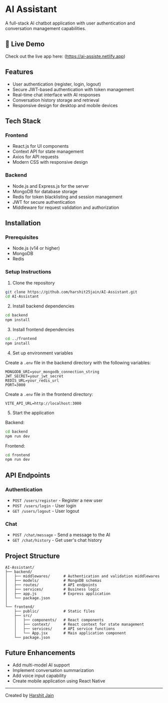 # AI Assistant

A full-stack AI chatbot application with user authentication and conversation management capabilities.

## 🚀 Live Demo

Check out the live app here: (https://ai-assiste.netlify.app)


## Features

- User authentication (register, login, logout)
- Secure JWT-based authentication with token management
- Real-time chat interface with AI responses
- Conversation history storage and retrieval
- Responsive design for desktop and mobile devices

## Tech Stack

### Frontend
- React.js for UI components
- Context API for state management
- Axios for API requests
- Modern CSS with responsive design

### Backend
- Node.js and Express.js for the server
- MongoDB for database storage
- Redis for token blacklisting and session management
- JWT for secure authentication
- Middleware for request validation and authorization

## Installation

### Prerequisites
- Node.js (v14 or higher)
- MongoDB
- Redis

### Setup Instructions

1. Clone the repository
```bash
git clone https://github.com/harshit25jain/AI-Assistant.git
cd AI-Assistant
```

2. Install backend dependencies
```bash
cd backend
npm install
```

3. Install frontend dependencies
```bash
cd ../frontend
npm install
```

4. Set up environment variables

Create a `.env` file in the backend directory with the following variables:
```
MONGODB_URI=your_mongodb_connection_string
JWT_SECRET=your_jwt_secret
REDIS_URL=your_redis_url
PORT=3000
```

Create a `.env` file in the frontend directory:
```
VITE_API_URL=http://localhost:3000
```

5. Start the application

Backend:
```bash
cd backend
npm run dev
```

Frontend:
```bash
cd frontend
npm run dev
```

## API Endpoints

### Authentication
- `POST /users/register` - Register a new user
- `POST /users/login` - User login
- `GET /users/logout` - User logout

### Chat
- `POST /chat/message` - Send a message to the AI
- `GET /chat/history` - Get user's chat history

## Project Structure

```
AI-Assistant/
├── backend/
│   ├── middlewares/      # Authentication and validation middlewares
│   ├── models/           # MongoDB schemas
│   ├── routes/           # API endpoints
│   ├── services/         # Business logic
│   ├── app.js            # Express application
│   └── package.json
│
└── frontend/
    ├── public/           # Static files
    ├── src/
    │   ├── components/   # React components
    │   ├── context/      # React context for state management
    │   ├── services/     # API service functions
    │   └── App.jsx       # Main application component
    └── package.json
```

## Future Enhancements

- Add multi-model AI support
- Implement conversation summarization
- Add voice input capability
- Create mobile application using React Native

---

Created by [Harshit Jain](https://github.com/harshit25jain)
